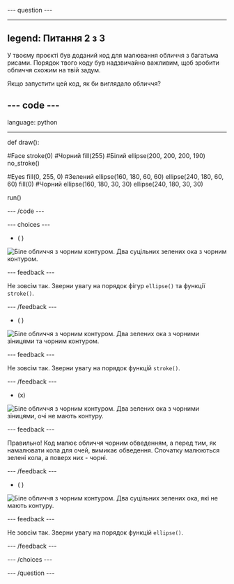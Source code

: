 --- question ---

---
legend: Питання 2 з 3
---

У твоєму проєкті був доданий код для малювання обличчя з багатьма рисами. Порядок твого коду був надзвичайно важливим, щоб зробити обличчя схожим на твій задум.

Якщо запустити цей код, як би виглядало обличчя?

--- code ---
---
language: python

---

def draw():

  #Face
  stroke(0) #Чорний
  fill(255) #Білий
  ellipse(200, 200, 200, 190)
  no_stroke()
  
  #Eyes
  fill(0, 255, 0) #Зелений
  ellipse(160, 180, 60, 60)
  ellipse(240, 180, 60, 60)
  fill(0) #Чорний
  ellipse(160, 180, 30, 30)
  ellipse(240, 180, 30, 30)
  
run()

--- /code ---

--- choices ---

- ( )

![Біле обличчя з чорним контуром. Два суцільних зелених ока з чорним контуром.](images/face1.png)

 --- feedback ---

 Не зовсім так. Зверни увагу на порядок фігур `ellipse()` та функції `stroke()`.

 --- /feedback ---

- ( )

![Біле обличчя з чорним контуром. Два зелених ока з чорними зіницями та чорним контуром.](images/face2.png)

 --- feedback ---

 Не зовсім так. Зверни увагу на порядок функцій `stroke()`.

 --- /feedback ---

- (x)

![Біле обличчя з чорним контуром. Два зелених ока з чорними зіницями, очі не мають контуру.](images/face3.png)

 --- feedback ---

 Правильно! Код малює обличчя чорним обведенням, а перед тим, як намалювати кола для очей, вимикає обведення. Спочатку малюються зелені кола, а поверх них - чорні.

 --- /feedback ---

- ( )

![Біле обличчя з чорним контуром. Два суцільних зелених ока, які не мають контуру.](images/face4.png)

 --- feedback ---

 Не зовсім так. Зверни увагу на порядок функцій `ellipse()`.

 --- /feedback ---

--- /choices ---

--- /question ---
